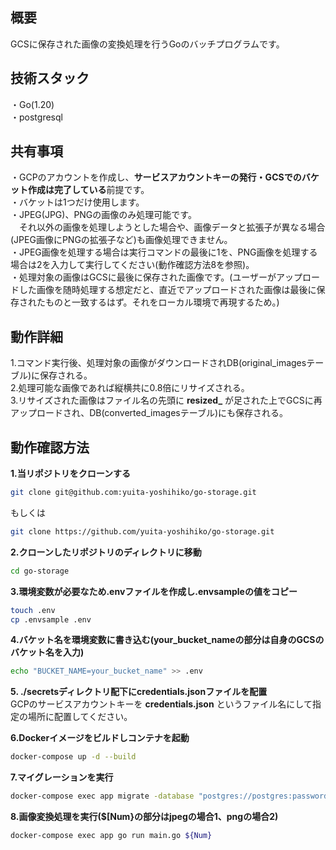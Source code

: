 ## 概要
GCSに保存された画像の変換処理を行うGoのバッチプログラムです。  

## 技術スタック
・Go(1.20)  
・postgresql  

## 共有事項  
・GCPのアカウントを作成し、**サービスアカウントキーの発行・GCSでのバケット作成は完了している**前提です。  
・バケットは1つだけ使用します。  
・JPEG(JPG)、PNGの画像のみ処理可能です。  
　それ以外の画像を処理しようとした場合や、画像データと拡張子が異なる場合(JPEG画像にPNGの拡張子など)も画像処理できません。  
・JPEG画像を処理する場合は実行コマンドの最後に1を、PNG画像を処理する場合は2を入力して実行してください(動作確認方法8を参照)。  
・処理対象の画像はGCSに最後に保存された画像です。(ユーザーがアップロードした画像を随時処理する想定だと、直近でアップロードされた画像は最後に保存されたものと一致するはず。それをローカル環境で再現するため。)

## 動作詳細  
1.コマンド実行後、処理対象の画像がダウンロードされDB(original_imagesテーブル)に保存される。  
2.処理可能な画像であれば縦横共に0.8倍にリサイズされる。  
3.リサイズされた画像はファイル名の先頭に **resized_** が足された上でGCSに再アップロードされ、DB(converted_imagesテーブル)にも保存される。  

## 動作確認方法
**1.当リポジトリをクローンする**  
```sh
git clone git@github.com:yuita-yoshihiko/go-storage.git
````  
もしくは  
```sh
git clone https://github.com/yuita-yoshihiko/go-storage.git
```  

**2.クローンしたリポジトリのディレクトリに移動**  
```sh
cd go-storage
```  

**3.環境変数が必要なため.envファイルを作成し.envsampleの値をコピー**  
```sh
touch .env
cp .envsample .env
```  

**4.バケット名を環境変数に書き込む(your_bucket_nameの部分は自身のGCSのバケット名を入力)**  
```sh
echo "BUCKET_NAME=your_bucket_name" >> .env
```  

**5. ./secretsディレクトリ配下にcredentials.jsonファイルを配置**  
GCPのサービスアカウントキーを **credentials.json** というファイル名にして指定の場所に配置してください。

**6.Dockerイメージをビルドしコンテナを起動**  
```sh
docker-compose up -d --build
```  

**7.マイグレーションを実行**  
```sh
docker-compose exec app migrate -database "postgres://postgres:password@db:5432/postgres?sslmode=disable" -path ./src/database/migrations up
```  

**8.画像変換処理を実行($[Num}の部分はjpegの場合1、pngの場合2)**
```sh
docker-compose exec app go run main.go ${Num}
```  
